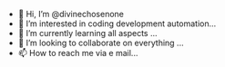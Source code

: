- 👋 Hi, I’m @divinechosenone
- 👀 I’m interested in coding development automation...
- 🌱 I’m currently learning all aspects ...
- 💞️ I’m looking to collaborate on everything ...
- 📫 How to reach me via e mail...

<!---
divinechosenone/divinechosenone is a ✨ special ✨ repository because its `README.md` (this file) appears on your GitHub profile.
You can click the PreviCode
